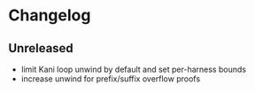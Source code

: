# Changelog

## Unreleased
- limit Kani loop unwind by default and set per-harness bounds
- increase unwind for prefix/suffix overflow proofs
